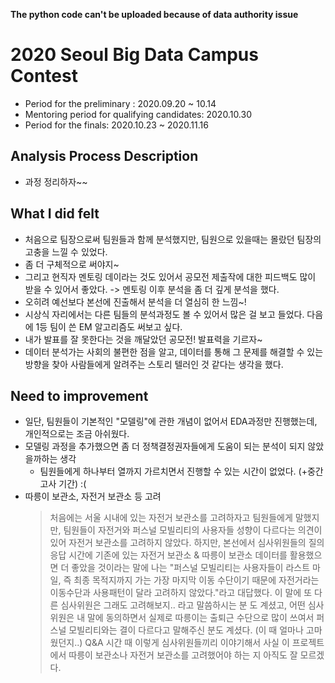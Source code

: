 **The python code can't be uploaded because of data authority issue**

# 2020 Seoul Big Data Campus Contest
- Period for the preliminary : 2020.09.20 ~ 10.14
- Mentoring period for qualifying candidates: 2020.10.30
- Period for the finals: 2020.10.23 ~ 2020.11.16

## Analysis Process Description
- 과정 정리하자~~

## What I did felt
- 처음으로 팀장으로써 팀원들과 함께 분석했지만, 팀원으로 있을때는 몰랐던 팀장의 고충을 느낄 수 있었다.
- 좀 더 구체적으로 써야지~<br/>
- 그리고 현직자 멘토링 데이라는 것도 있어서 공모전 제출작에 대한 피드백도 많이 받을 수 있어서 좋았다. -> 멘토링 이후 분석을 좀 더 깊게 분석을 했다.
- 오히려 예선보다 본선에 진출해서 분석을 더 열심히 한 느낌~!
- 시상식 자리에서는 다른 팀들의 분석과정도 볼 수 있어서 많은 걸 보고 들었다. 다음에 1등 팀이 쓴 EM 알고리즘도 써보고 싶다.
- 내가 발표를 잘 못한다는 것을 깨달았던 공모전! 발표력을 기르자~
- 데이터 분석가는 사회의 불편한 점을 알고, 데이터를 통해 그 문제를 해결할 수 있는 방향을 찾아 사람들에게 알려주는 스토리 텔러인 것 같다는 생각을 했다.

## Need to improvement
- 일단, 팀원들이 기본적인 "모델링"에 관한 개념이 없어서 EDA과정만 진행했는데, 개인적으로는 조금 아쉬웠다.
- 모델링 과정을 추가했으면 좀 더 정책결정권자들에게 도움이 되는 분석이 되지 않았을까하는 생각
  - 팀원들에게 하나부터 열까지 가르치면서 진행할 수 있는 시간이 없었다. (+중간고사 기간) :(
- 따릉이 보관소, 자전거 보관소 등 고려
  > 처음에는 서울 시내에 있는 자전거 보관소를 고려하자고 팀원들에게 말했지만, 팀원들이 자전거와 퍼스널 모빌리티의 사용자들 성향이 다르다는 의견이 있어 자전거 보관소를 고려하지 않았다. 하지만, 본선에서 심사위원들의 질의응답 시간에 기존에 있는 자전거 보관소 & 따릉이 보관소 데이터를 활용했으면 더 좋았을 것이라는 말에 나는 "퍼스널 모빌리티는 사용자들이 라스트 마일, 즉 최종 목적지까지 가는 가장 마지막 이동 수단이기 때문에 자전거라는 이동수단과 사용패턴이 달라 고려하지 않았다."라고 대답했다. 이 말에 또 다른 심사위원은 그래도 고려해보지.. 라고 말씀하시는 분 도 계셨고, 어떤 심사위원은 내 말에 동의하면서 실제로 따릉이는 출퇴근 수단으로 많이 쓰여서 퍼스널 모빌리티와는 결이 다르다고 말해주신 분도 계셨다. (이 때 얼마나 고마웠던지..) Q&A 시간 때 이렇게 심사위원들끼리 이야기해서 사실 이 프로젝트에서 따릉이 보관소나 자전거 보관소를 고려했어야 하는 지 아직도 잘 모르겠다.
